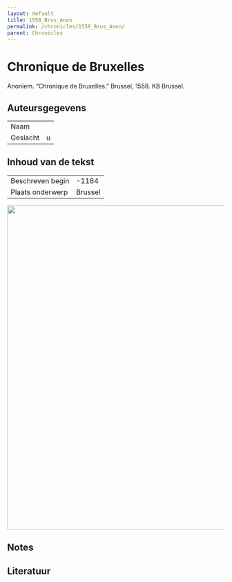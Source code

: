 ```yaml
---
layout: default
title: 1558_Brus_Anon
permalink: /chronicles/1558_Brus_Anon/
parent: Chronicles
--- 
```



# Chronique de Bruxelles 

Anoniem. “Chronique de Bruxelles.” Brussel, 1558. KB Brussel. 

## Auteursgegevens 

| | | 
| --------------- | --------------- | 
| Naam |   | 
| Geslacht | u | 

## Inhoud van de tekst 

| | | 
| --------------- | --------------- | 
| Beschreven begin | -1184 | 
| Plaats onderwerp | Brussel | 

[<img src="..\..\barplots_chronicles\1558_Brus_Anon.jpg" width="750"/>](..\..\barplots_chronicles\1558_Brus_Anon.jpg) 

## Notes 

## Literatuur 

